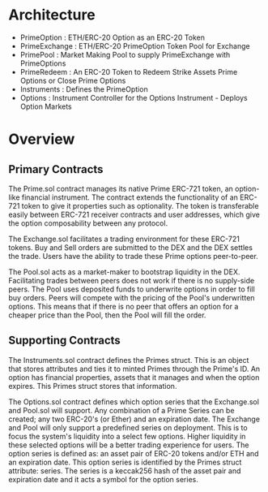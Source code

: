 # Architecture
- PrimeOption : ETH/ERC-20 Option as an ERC-20 Token
- PrimeExchange : ETH/ERC-20 PrimeOption Token Pool for Exchange
- PrimePool : Market Making Pool to supply PrimeExchange with PrimeOptions
- PrimeRedeem : An ERC-20 Token to Redeem Strike Assets Prime Options or Close Prime Options
- Instruments : Defines the PrimeOption
- Options : Instrument Controller for the Options Instrument - Deploys Option Markets
# Overview
## Primary Contracts
The Prime.sol contract manages its native Prime ERC-721 token, an option-like financial instrument. The contract extends the functionality of an ERC-721 token to give it properties such as optionality. The token is transferable easily between ERC-721 receiver contracts and user addresses, which give the option composability between any protocol.


The Exchange.sol facilitates a trading environment for these ERC-721 tokens. Buy and Sell orders are submitted to the DEX and the DEX settles the trade. Users have the ability to trade these Prime options peer-to-peer.


The Pool.sol acts as a market-maker to bootstrap liquidity in the DEX. Facilitating trades between peers does not work if there is no supply-side peers. The Pool uses deposited funds to underwrite options in order to fill buy orders. Peers will compete with the pricing of the Pool's underwritten options. This means that if there is no peer that offers an option for a cheaper price than the Pool, then the Pool will fill the order.

## Supporting Contracts

The Instruments.sol contract defines the Primes struct. This is an object that stores attributes and ties it to minted Primes through the Prime's ID. An option has financial properties, assets that it manages and when the option expires. This Primes struct stores that information.

The Options.sol contract defines which option series that the Exchange.sol and Pool.sol will support. Any combination of a Prime Series can be created; any two ERC-20's (or Ether) and an expiration date. The Exchange and Pool will only support a predefined series on deployment. This is to focus the system's liquidity into a select few options. Higher liquidity in these selected options will be a better trading experience for users. The option series is defined as: an asset pair of ERC-20 tokens and/or ETH and an expiration date. This option series is identified by the Primes struct attribute: series. The series is a keccak256 hash of the asset pair and expiration date and it acts a symbol for the option series.